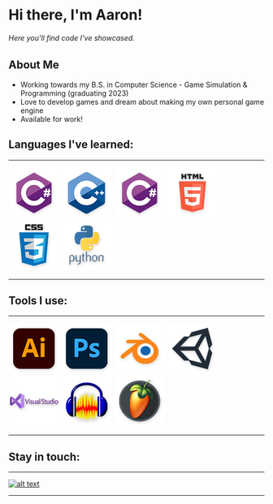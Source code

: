 # Hi there, I'm Aaron!
###### Here you'll find code I've showcased.
 
## About Me
* Working towards my B.S. in Computer Science - Game Simulation & Programming (graduating 2023)
* Love to develop games and dream about making my own personal game engine
* Available for work! 

## Languages I've learned:
---

![c][1.1]
![c++][2.1]
![c#][3.1]
![html][4.1]
![css][5.1]
![python][6.1]

[1.1]: https://github.com/aaronmichaelfrost/aaronmichaelfrost/blob/main/icons/languages/c%23.png 
[2.1]: https://github.com/aaronmichaelfrost/aaronmichaelfrost/blob/main/icons/languages/c%2B%2B.png 
[3.1]: https://github.com/aaronmichaelfrost/aaronmichaelfrost/blob/main/icons/languages/c%23.png 
[4.1]: https://github.com/aaronmichaelfrost/aaronmichaelfrost/blob/main/icons/languages/html.png 
[5.1]: https://github.com/aaronmichaelfrost/aaronmichaelfrost/blob/main/icons/languages/css.png 
[6.1]: https://github.com/aaronmichaelfrost/aaronmichaelfrost/blob/main/icons/languages/py.png 

---

## Tools I use:
---

![illustrator][1.2]
![photoshop][2.2]
![blender][3.2]
![unity][4.2]
![visual studio][5.2]
![audacity][6.2]
![fl studio][7.2]

[1.2]: https://github.com/aaronmichaelfrost/aaronmichaelfrost/blob/main/icons/tools/ai.png
[2.2]: https://github.com/aaronmichaelfrost/aaronmichaelfrost/blob/main/icons/tools/ps.png
[3.2]: https://github.com/aaronmichaelfrost/aaronmichaelfrost/blob/main/icons/tools/blend.png
[4.2]: https://github.com/aaronmichaelfrost/aaronmichaelfrost/blob/main/icons/tools/un.png 
[5.2]: https://github.com/aaronmichaelfrost/aaronmichaelfrost/blob/main/icons/tools/vs.png
[6.2]: https://github.com/aaronmichaelfrost/aaronmichaelfrost/blob/main/icons/tools/aud.png
[7.2]: https://github.com/aaronmichaelfrost/aaronmichaelfrost/blob/main/icons/tools/fl.png

---

## Stay in touch:
---

<!-- display the social media buttons in your README -->

[![alt text][1.3]][1]

<!-- links to social media icons -->
<!-- no need to change these -->

<!-- icons with padding -->

[1.3]: http://i.imgur.com/tXSoThF.png (twitter icon with padding)



[1]: https://twitter.com/aaronmfrost

---







